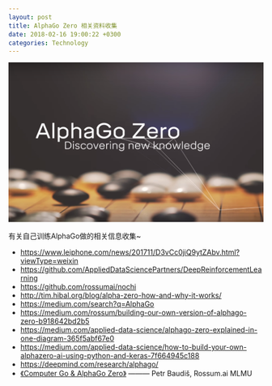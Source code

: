 ```yaml
---
layout: post
title: AlphaGo Zero 相关资料收集
date: 2018-02-16 19:00:22 +0300
categories: Technology
---
```


<img src="https://raw.githubusercontent.com/201419/201419.github.io/master/images/20180216.png">

有关自己训练AlphaGo做的相关信息收集~

- https://www.leiphone.com/news/201711/D3vCc0jiQ9ytZAbv.html?viewType=weixin
- https://github.com/AppliedDataSciencePartners/DeepReinforcementLearning
- https://github.com/rossumai/nochi
- http://tim.hibal.org/blog/alpha-zero-how-and-why-it-works/
- https://medium.com/search?q=AlphaGo
- https://medium.com/rossum/building-our-own-version-of-alphago-zero-b918642bd2b5
- https://medium.com/applied-data-science/alphago-zero-explained-in-one-diagram-365f5abf67e0
- https://medium.com/applied-data-science/how-to-build-your-own-alphazero-ai-using-python-and-keras-7f664945c188
- https://deepmind.com/research/alphago/
- [《Computer Go & AlphaGo Zero》](https://201419.github.io/assets/pdf/AlphaGo_MLMU.pdf) ——— Petr Baudiš, Rossum.ai MLMU